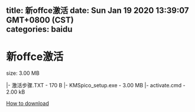 
title: 新offce激活
date: Sun Jan 19 2020 13:39:07 GMT+0800 (CST)    
categories: baidu
---

# 新offce激活
size: 3.00 MB
 
 
|- 激活步骤.TXT - 170 B
|- KMSpico_setup.exe - 3.00 MB
|- activate.cmd - 2.00 kB

[How to download](https://bpcam.bemobtrk.com/go/2ceec3aa-1ca2-46d6-b9ff-aaa5c184517c?jno=4576)